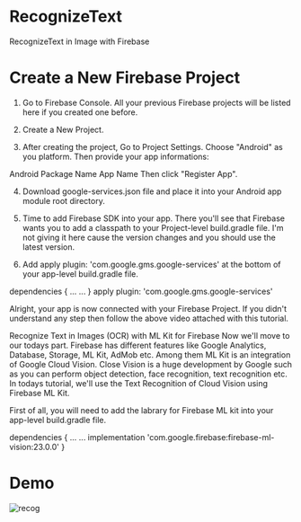 # RecognizeText
RecognizeText in Image with Firebase

# Create a New Firebase Project

1. Go to Firebase Console. All your previous Firebase projects will be listed here if you created one before.

2. Create a New Project.

3. After creating the project, Go to Project Settings. Choose "Android" as you platform. Then provide your app informations:

Android Package Name
App Name
Then click "Register App".

4. Download google-services.json file and place it into your Android app module root directory.

5. Time to add Firebase SDK into your app. There you'll see that Firebase wants you to add a classpath to your Project-level build.gradle file. I'm not giving it here cause the version changes and you should use the latest version.

6. Add apply plugin: 'com.google.gms.google-services' at the bottom of your app-level build.gradle file.

  dependencies {
    ...
	...
  }
  apply plugin: 'com.google.gms.google-services'
 

Alright, your app is now connected with your Firebase Project. If you didn't understand any step then follow the above video attached with this tutorial.

 

 

Recognize Text in Images (OCR) with ML Kit for Firebase
Now we'll move to our todays part. Firebase has different features like Google Analytics, Database, Storage, ML Kit, AdMob etc. Among them ML Kit is an integration of Google Cloud Vision. Close Vision is a huge development by Google such as you can perform object detection, face recognition, text recognition etc. In todays tutorial, we'll use the Text Recognition of Cloud Vision using Firebase ML Kit.

 

First of all, you will need to add the labrary for Firebase ML kit into your app-level build.gradle file.

dependencies {
    ...
	...
	implementation 'com.google.firebase:firebase-ml-vision:23.0.0'
}

# Demo
![recog](https://user-images.githubusercontent.com/29158899/71485511-f1086300-2843-11ea-8c83-5344b5a589cb.gif)
